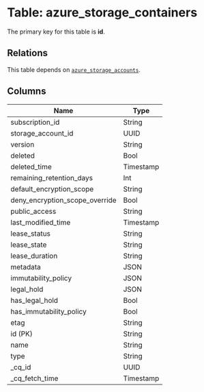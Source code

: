 # Table: azure_storage_containers


The primary key for this table is **id**.

## Relations
This table depends on [`azure_storage_accounts`](azure_storage_accounts.md).

## Columns
| Name          | Type          |
| ------------- | ------------- |
|subscription_id|String|
|storage_account_id|UUID|
|version|String|
|deleted|Bool|
|deleted_time|Timestamp|
|remaining_retention_days|Int|
|default_encryption_scope|String|
|deny_encryption_scope_override|Bool|
|public_access|String|
|last_modified_time|Timestamp|
|lease_status|String|
|lease_state|String|
|lease_duration|String|
|metadata|JSON|
|immutability_policy|JSON|
|legal_hold|JSON|
|has_legal_hold|Bool|
|has_immutability_policy|Bool|
|etag|String|
|id (PK)|String|
|name|String|
|type|String|
|_cq_id|UUID|
|_cq_fetch_time|Timestamp|